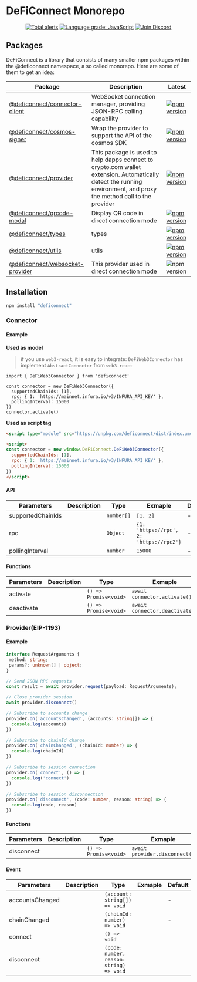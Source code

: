 # DeFiConnect Monorepo

<p align="center">
    <a href="https://lgtm.com/projects/g/crypto-com/deficonnect-monorepo/alerts/"><img alt="Total alerts" src="https://img.shields.io/lgtm/alerts/g/crypto-com/deficonnect-monorepo.svg?logo=lgtm&logoWidth=18"/></a>
    <a href="https://lgtm.com/projects/g/crypto-com/deficonnect-monorepo/context:javascript"><img alt="Language grade: JavaScript" src="https://img.shields.io/lgtm/grade/javascript/g/crypto-com/deficonnect-monorepo.svg?logo=lgtm&logoWidth=18"/></a>
    <a href="https://discord.gg/qTs3qW3j"><img alt="Join Discord" src="https://img.shields.io/discord/783264383978569728?logo=discord"/></a>
</p>

## Packages

DeFiConnect is a library that consists of many smaller npm packages within the @deficonnect namespace, a so called monorepo. Here are some of them to get an idea:



| Package                                                      | Description                                                  | Latest                                                       |
| ------------------------------------------------------------ | ------------------------------------------------------------ | ------------------------------------------------------------ |
| [@deficonnect/connector-client](packages/connector-client)   | WebSocket connection manager, providing JSON-RPC calling capability | [![npm version](https://img.shields.io/npm/v/@deficonnect/connector-client.svg)](https://www.npmjs.com/package/@deficonnect/connector-client) |
| [@deficonnect/cosmos-signer](packages/cosmos-signer)         | Wrap the provider to support the API of the cosmos SDK       | [![npm version](https://img.shields.io/npm/v/@deficonnect/cosmos-signer.svg)](https://www.npmjs.com/package/@deficonnect/cosmos-signer) |
| [@deficonnect/provider](packages/provider)                   | This package is used to help dapps connect to crypto.com wallet extension. Automatically detect the running environment, and proxy the method call to the provider | [![npm version](https://img.shields.io/npm/v/@deficonnect/provider.svg)](https://www.npmjs.com/package/@deficonnect/provider) |
| [@deficonnect/qrcode-modal](packages/qrcode-modal)           | Display QR code in direct connection mode                    | [![npm version](https://img.shields.io/npm/v/@deficonnect/qrcode-modal.svg)](https://www.npmjs.com/package/@deficonnect/qrcode-modal) |
| [@deficonnect/types](packages/types)                         | types                                                        | [![npm version](https://img.shields.io/npm/v/@deficonnect/types.svg)](https://www.npmjs.com/package/@deficonnect/types) |
| [@deficonnect/utils](packages/utils)                         | utils                                                        | [![npm version](https://img.shields.io/npm/v/@deficonnect/utils.svg)](https://www.npmjs.com/package/@deficonnect/utils) |
| [@deficonnect/websocket-provider](packages/websocket-provider) | This provider used in direct connection mode                 | ![npm version](https://img.shields.io/npm/v/@deficonnect/websocket-provider.svg) |



## Installation
```bash
npm install "deficonnect"
```


### 
### Connector 

#### Example

**Used as model**

> if you use `web3-react`, it is easy to integrate:
> `DeFiWeb3Connector` has implement `AbstractConnector` from `web3-react`

```tsx
import { DeFiWeb3Connector } from 'deficonnect'

const connector = new DeFiWeb3Connector({
  supportedChainIds: [1],
  rpc: { 1: 'https://mainnet.infura.io/v3/INFURA_API_KEY' },
  pollingInterval: 15000
})
connector.activate()
```



**Used as script tag**

```html
<script type="module" src="https://unpkg.com/deficonnect/dist/index.umd.js"></script>

<script>
const connector = new window.DeFiConnect.DeFiWeb3Connector({
  supportedChainIds: [1],
  rpc: { 1: 'https://mainnet.infura.io/v3/INFURA_API_KEY' },
  pollingInterval: 15000
})
</script>
```



#### API

| Parameters       | Description | Type                  | Exmaple                      | Default |
| ---------------- | ----------- | --------------------- | ---------------------------- | ------- |
| supportedChainIds |             | `number[]`            | `[1, 2]`                                | - |
| rpc               |             | `Object`              | `{1: 'https://rpc', 2: 'https://rpc2'}` | - |
| pollingInterval   |             | `number`              | `15000`                                 | - |

#### Functions

| Parameters | Description | Type                  | Exmaple                        | Default |
| ---------- | ----------- | --------------------- | ------------------------------ | ------- |
| activate   |             | `() => Promise<void>` | `await connector.activate()`   | -       |
| deactivate |             | `() => Promise<void>` | `await connector.deactivate()` | -       |



### Provider(EIP-1193)

#### Example

```typescript
interface RequestArguments {
 method: string;
 params?: unknown[] | object;
}

// Send JSON RPC requests
const result = await provider.request(payload: RequestArguments);

// Close provider session
await provider.disconnect()
```

```typescript
// Subscribe to accounts change
provider.on('accountsChanged', (accounts: string[]) => {
  console.log(accounts)
})

// Subscribe to chainId change
provider.on('chainChanged', (chainId: number) => {
  console.log(chainId)
})

// Subscribe to session connection
provider.on('connect', () => {
  console.log('connect')
})

// Subscribe to session disconnection
provider.on('disconnect', (code: number, reason: string) => {
  console.log(code, reason)
})
```
#### Functions

| Parameters | Description | Type                  | Exmaple                       | Default |
| ---------- | ----------- | --------------------- | ----------------------------- | ------- |
| disconnect |             | `() => Promise<void>` | `await provider.disconnect()` | -       |

#### Event

| Parameters      | Description | Type                                     | Exmaple | Default |
| --------------- | ----------- | ---------------------------------------- | ------- | ------- |
| accountsChanged |             | `(account: string[]) => void`            |         | -       |
| chainChanged    |             | `(chainId: number) => void`              |         | -       |
| connect         |             | `() => void`                             |         |         |
| disconnect      |             | `(code: number, reason: string) => void` |         |         |





